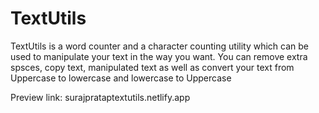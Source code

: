 # TextUtils
TextUtils is a word counter and a character counting utility which can be used to manipulate your text in the way you want. You can remove extra spsces, copy text, manipulated text as well as convert your text from Uppercase to lowercase and lowercase to Uppercase

Preview link: surajprataptextutils.netlify.app
